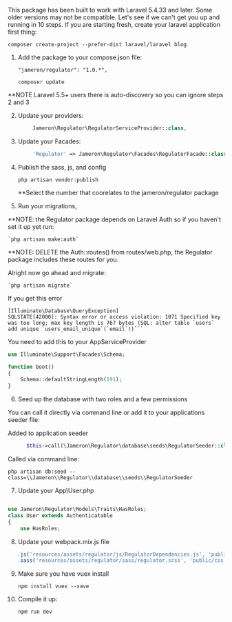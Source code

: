 This package has been built to work with Laravel 5.4.33 and later. Some older versions may not be compatible. Let's see if we can't get you up and running in 10 steps. If you are starting fresh, create your laravel application first thing:

    composer create-project --prefer-dist laravel/laravel blog

1) Add the package to your compose.json file:

    `"jameron/regulator": "1.0.*",`

    `composer update`

**NOTE  Laravel 5.5+ users there is auto-discovery so you can ignore steps 2 and 3

2) Update your providers:

```php
        Jameron\Regulator\RegulatorServiceProvider::class,
```

3) Update your Facades:

```php
        'Regulator' => Jameron\Regulator\Facades\RegulatorFacade::class,
```

4) Publish the sass, js, and config

    `php artisan vendor:publish`

    **Select the number that coorelates to the jameron/regulator package

5) Run your migrations, 

**NOTE: the Regulator package depends on Laravel Auth so if you haven't set it up yet run:

    `php artisan make:auth`

**NOTE: DELETE the Auth::routes() from routes/web.php, the Regulator package includes these routes for you.

Alright now go ahead and migrate:

    `php artisan migrate`

If you get this error

    [Illuminate\Database\QueryException]
    SQLSTATE[42000]: Syntax error or access violation: 1071 Specified key was too long; max key length is 767 bytes (SQL: alter table `users` add unique `users_email_unique`(`email`))``` 

You need to add this to your AppServiceProvider

```php
use Illuminate\Support\Facades\Schema;

function boot()
{
    Schema::defaultStringLength(191);
}
```

6) Seed up the database with two roles and a few permissions

You can call it directly via command line or add it to your applications seeder file:

Added to application seeder

```php
      $this->call(\Jameron\Regulator\database\seeds\RegulatorSeeder::class);
```

Called via command line:

```php artisan db:seed --class=\\Jameron\\Regulator\\database\\seeds\\RegulatorSeeder```

7) Update your App\User.php

```php

use Jameron\Regulator\Models\Traits\HasRoles;
class User extends Authenticatable
{
	use HasRoles;
```
8) Update your webpack.mix.js file

```javascript
   .js('resources/assets/regulator/js/RegulatorDependencies.js', 'public/js/Regulator.js')
   .sass('resources/assets/regulator/sass/regulator.scss', 'public/css')
```
9) Make sure you have vuex install

    `npm install vuex --save`

10) Compile it up:

    `npm run dev`
